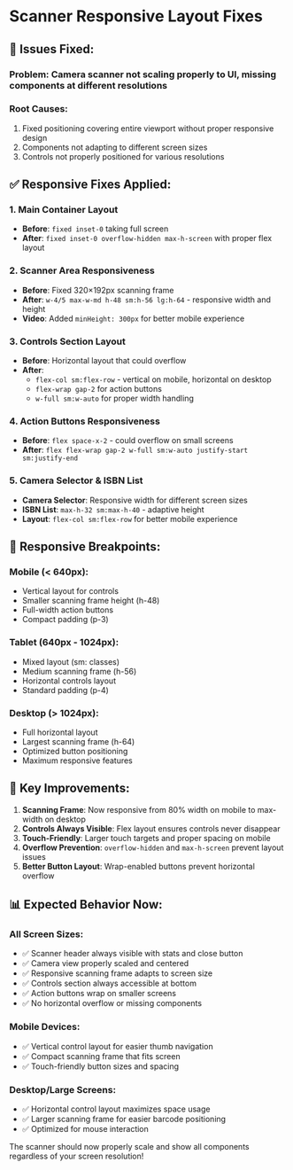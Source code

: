 # Scanner Responsive Layout Fixes

## 🔧 Issues Fixed:

### **Problem**: Camera scanner not scaling properly to UI, missing components at different resolutions

### **Root Causes**:
1. Fixed positioning covering entire viewport without proper responsive design
2. Components not adapting to different screen sizes
3. Controls not properly positioned for various resolutions

## ✅ **Responsive Fixes Applied**:

### **1. Main Container Layout**
- **Before**: `fixed inset-0` taking full screen
- **After**: `fixed inset-0 overflow-hidden max-h-screen` with proper flex layout

### **2. Scanner Area Responsiveness**
- **Before**: Fixed 320×192px scanning frame
- **After**: `w-4/5 max-w-md h-48 sm:h-56 lg:h-64` - responsive width and height
- **Video**: Added `minHeight: 300px` for better mobile experience

### **3. Controls Section Layout**
- **Before**: Horizontal layout that could overflow
- **After**: 
  - `flex-col sm:flex-row` - vertical on mobile, horizontal on desktop
  - `flex-wrap gap-2` for action buttons
  - `w-full sm:w-auto` for proper width handling

### **4. Action Buttons Responsiveness**
- **Before**: `flex space-x-2` - could overflow on small screens
- **After**: `flex flex-wrap gap-2 w-full sm:w-auto justify-start sm:justify-end`

### **5. Camera Selector & ISBN List**
- **Camera Selector**: Responsive width for different screen sizes
- **ISBN List**: `max-h-32 sm:max-h-40` - adaptive height
- **Layout**: `flex-col sm:flex-row` for better mobile experience

## 📱 **Responsive Breakpoints**:

### **Mobile (< 640px)**:
- Vertical layout for controls
- Smaller scanning frame height (h-48)
- Full-width action buttons
- Compact padding (p-3)

### **Tablet (640px - 1024px)**:
- Mixed layout (sm: classes)
- Medium scanning frame (h-56)
- Horizontal controls layout
- Standard padding (p-4)

### **Desktop (> 1024px)**:
- Full horizontal layout
- Largest scanning frame (h-64)
- Optimized button positioning
- Maximum responsive features

## 🎯 **Key Improvements**:

1. **Scanning Frame**: Now responsive from 80% width on mobile to max-width on desktop
2. **Controls Always Visible**: Flex layout ensures controls never disappear
3. **Touch-Friendly**: Larger touch targets and proper spacing on mobile
4. **Overflow Prevention**: `overflow-hidden` and `max-h-screen` prevent layout issues
5. **Better Button Layout**: Wrap-enabled buttons prevent horizontal overflow

## 📊 **Expected Behavior Now**:

### **All Screen Sizes**:
- ✅ Scanner header always visible with stats and close button
- ✅ Camera view properly scaled and centered
- ✅ Responsive scanning frame adapts to screen size
- ✅ Controls section always accessible at bottom
- ✅ Action buttons wrap on smaller screens
- ✅ No horizontal overflow or missing components

### **Mobile Devices**:
- ✅ Vertical control layout for easier thumb navigation
- ✅ Compact scanning frame that fits screen
- ✅ Touch-friendly button sizes and spacing

### **Desktop/Large Screens**:
- ✅ Horizontal control layout maximizes space usage
- ✅ Larger scanning frame for easier barcode positioning
- ✅ Optimized for mouse interaction

The scanner should now properly scale and show all components regardless of your screen resolution!